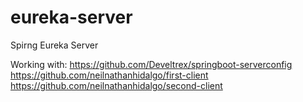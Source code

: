 # eureka-server
Spirng Eureka Server

Working with:
https://github.com/Develtrex/springboot-serverconfig
https://github.com/neilnathanhidalgo/first-client
https://github.com/neilnathanhidalgo/second-client
